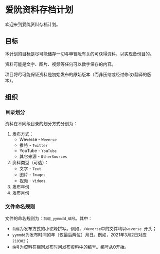 # 爱阭资料存档计划

欢迎来到爱阭资料存档计划。

## 目标
本计划的目标是尽可能储存一切与申智阭有关的可获得资料，以实现备份目的。

资料可能是文字、图片、视频等任何可以数字保存的内容。

项目将尽可能保证资料是初始发布的原始版本（而非压缩或经过修改/翻译的版本）。

## 组织
### 目录划分
资料在不同级目录的划分方式分别为：

1. 发布方式：
    - Weverse - `Weverse`
    - 推特 - `Twitter`
    - YouTube - `YouTube`
    - 其它来源 - `OtherSources`
2. 资料类型（可选）：
    - 文字 - `Text`
    - 图片 - `Images`
    - 视频 - `Videos`
2. 发布年份
3. 发布月份

### 文件命名规则
文件的命名规则为：`前缀_yymmdd_编号`。其中：

* `前缀`为发布方式的小驼峰拼写。例如，`/Weverse`中的文件均以`weverse_`开头；
* `yymmdd`为发布时间的年（仅最后两位）月日。例如，2021年3月2日对应`210302`；
* `编号`为资料在相同发布时间发布资料中的编号。编号从0开始。